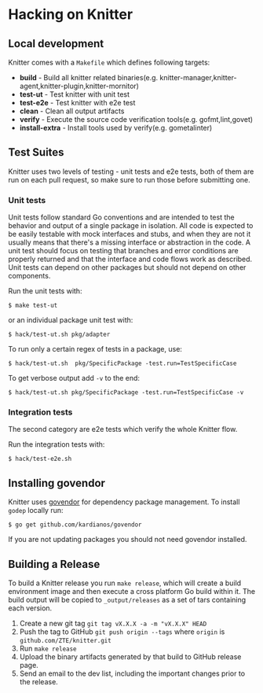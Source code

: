 Hacking on Knitter
==========================

## Local development

Knitter comes with a `Makefile` which defines following targets:
- **build**          - Build all knitter related binaries(e.g. knitter-manager,knitter-agent,knitter-plugin,knitter-mornitor)
- **test-ut**        - Test knitter with unit test
- **test-e2e**       - Test knitter with e2e test
- **clean**          - Clean all output artifacts
- **verify**         - Execute the source code verification tools(e.g. gofmt,lint,govet)
- **install-extra**  - Install tools used by verify(e.g. gometalinter)

## Test Suites

Knitter uses two levels of testing - unit tests and e2e tests, both of them are run on each
pull request, so make sure to run those before submitting one.


### Unit tests

Unit tests follow standard Go conventions and are intended to test the behavior and output of a
single package in isolation. All code is expected to be easily testable with mock interfaces and
stubs, and when they are not it usually means that there's a missing interface or abstraction in the
code. A unit test should focus on testing that branches and error conditions are properly returned
and that the interface and code flows work as described. Unit tests can depend on other packages but
should not depend on other components.

Run the unit tests with:

    $ make test-ut

or an individual package unit test with:

    $ hack/test-ut.sh pkg/adapter

To run only a certain regex of tests in a package, use:

    $ hack/test-ut.sh  pkg/SpecificPackage -test.run=TestSpecificCase

To get verbose output add `-v` to the end:

    $ hack/test-ut.sh pkg/SpecificPackage -test.run=TestSpecificCase -v

### Integration tests

The second category are e2e tests which verify the whole Knitter flow.

Run the integration tests with:

    $ hack/test-e2e.sh


## Installing govendor

Knitter uses [govendor](https://github.com/kardianos/govendor) for dependency package management.
To install `godep` locally run:

    $ go get github.com/kardianos/govendor

If you are not updating packages you should not need govendor installed.


## Building a Release

To build a Knitter release you run `make release`,
which will create a build environment image and then execute a cross platform Go build within it. The build
output will be copied to `_output/releases` as a set of tars containing each version.

1. Create a new git tag `git tag vX.X.X -a -m "vX.X.X" HEAD`
2. Push the tag to GitHub `git push origin --tags` where `origin` is `github.com/ZTE/knitter.git`
4. Run `make release`
5. Upload the binary artifacts generated by that build to GitHub release page.
6. Send an email to the dev list, including the important changes prior to the release.
